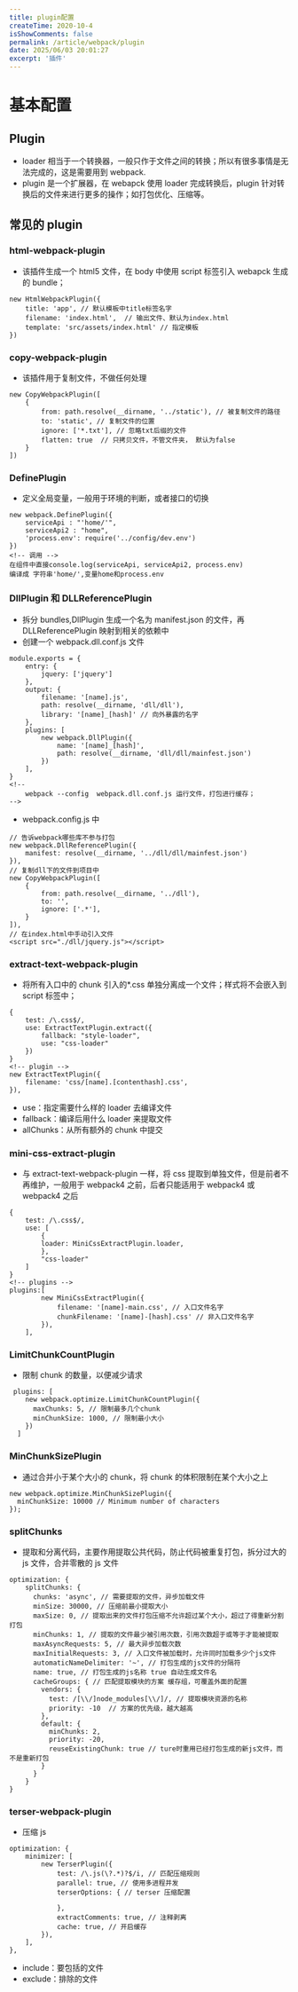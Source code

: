 ```yaml
---
title: plugin配置
createTime: 2020-10-4
isShowComments: false
permalink: /article/webpack/plugin
date: 2025/06/03 20:01:27
excerpt: '插件'
---
```



# 基本配置

## Plugin

- loader 相当于一个转换器，一般只作于文件之间的转换；所以有很多事情是无法完成的，这是需要用到 webpack.
- plugin 是一个扩展器，在 webapck 使用 loader 完成转换后，plugin 针对转换后的文件来进行更多的操作；如打包优化、压缩等。

## 常见的 plugin

### html-webpack-plugin

- 该插件生成一个 html5 文件，在 body 中使用 script 标签引入 webapck 生成的 bundle；

```
new HtmlWebpackPlugin({
    title: 'app', // 默认模板中title标签名字
    filename: 'index.html',  // 输出文件、默认为index.html
    template: 'src/assets/index.html' // 指定模板
})
```

### copy-webpack-plugin

- 该插件用于复制文件，不做任何处理

```
new CopyWebpackPlugin([
    {
        from: path.resolve(__dirname, '../static'), // 被复制文件的路径
        to: 'static', // 复制文件的位置
        ignore: ['*.txt'], // 忽略txt后缀的文件
        flatten: true  // 只拷贝文件，不管文件夹， 默认为false
    }
])
```

### DefinePlugin

- 定义全局变量，一般用于环境的判断，或者接口的切换

```
new webpack.DefinePlugin({
    serviceApi : "'home/'",
    serviceApi2 : "home",
    'process.env': require('../config/dev.env')
})
<!-- 调用 -->
在组件中直接console.log(serviceApi, serviceApi2, process.env)
编译成 字符串'home/',变量home和process.env
```

### DllPlugin 和 DLLReferencePlugin

- 拆分 bundles,DllPlugin 生成一个名为 manifest.json 的文件，再 DLLReferencePlugin 映射到相关的依赖中
- 创建一个 webpack.dll.conf.js 文件

```
module.exports = {
    entry: {
        jquery: ['jquery']
    },
    output: {
        filename: '[name].js',
        path: resolve(__dirname, 'dll/dll'),
        library: '[name]_[hash]' // 向外暴露的名字
    },
    plugins: [
        new webpack.DllPlugin({
            name: '[name]_[hash]',
            path: resolve(__dirname, 'dll/dll/mainfest.json')
        })
    ],
}
<!--
    webpack --config  webpack.dll.conf.js 运行文件，打包进行缓存；
-->
```

- webpack.config.js 中

```
// 告诉webpack哪些库不参与打包
new webpack.DllReferencePlugin({
    manifest: resolve(__dirname, '../dll/dll/mainfest.json')
}),
// 复制dll下的文件到项目中
new CopyWebpackPlugin([
    {
        from: path.resolve(__dirname, '../dll'),
        to: '',
        ignore: ['.*'],
    }
]),
// 在index.html中手动引入文件
<script src="./dll/jquery.js"></script>
```

### extract-text-webpack-plugin

- 将所有入口中的 chunk 引入的\*.css 单独分离成一个文件；样式将不会嵌入到 script 标签中；

```
{
    test: /\.css$/,
    use: ExtractTextPlugin.extract({
        fallback: "style-loader",
        use: "css-loader"
    })
}
<!-- plugin -->
new ExtractTextPlugin({
    filename: 'css/[name].[contenthash].css',
}),
```

- use：指定需要什么样的 loader 去编译文件
- fallback：编译后用什么 loader 来提取文件
- allChunks：从所有额外的 chunk 中提交

### mini-css-extract-plugin

- 与 extract-text-webpack-plugin 一样，将 css 提取到单独文件，但是前者不再维护，一般用于 webpack4 之前，后者只能适用于 webpack4 或 webpack4 之后

```
{
    test: /\.css$/,
    use: [
        {
        loader: MiniCssExtractPlugin.loader,
        },
        "css-loader"
    ]
}
<!-- plugins -->
plugins:[
        new MiniCssExtractPlugin({
            filename: '[name]-main.css', // 入口文件名字
            chunkFilename: '[name]-[hash].css' // 非入口文件名字
        }),
    ],
```

### LimitChunkCountPlugin

- 限制 chunk 的数量，以便减少请求

```
 plugins: [
    new webpack.optimize.LimitChunkCountPlugin({
      maxChunks: 5, // 限制最多几个chunk
      minChunkSize: 1000, // 限制最小大小
    })
  ]
```

### MinChunkSizePlugin

- 通过合并小于某个大小的 chunk，将 chunk 的体积限制在某个大小之上

```
new webpack.optimize.MinChunkSizePlugin({
  minChunkSize: 10000 // Minimum number of characters
});
```

### splitChunks

- 提取和分离代码，主要作用提取公共代码，防止代码被重复打包，拆分过大的 js 文件，合并零散的 js 文件

```
optimization: {
    splitChunks: {
      chunks: 'async', // 需要提取的文件，异步加载文件
      minSize: 30000, // 压缩前最小提取大小
      maxSize: 0, // 提取出来的文件打包压缩不允许超过某个大小，超过了得重新分割打包
      minChunks: 1, // 提取的文件最少被引用次数，引用次数超于或等于才能被提取
      maxAsyncRequests: 5, // 最大异步加载次数
      maxInitialRequests: 3, // 入口文件被加载时，允许同时加载多少个js文件
      automaticNameDelimiter: '~', // 打包生成的js文件的分隔符
      name: true, // 打包生成的js名称 true 自动生成文件名
      cacheGroups: { // 匹配提取模块的方案 缓存组，可覆盖外面的配置
        vendors: {
          test: /[\\/]node_modules[\\/]/, // 提取模块资源的名称
          priority: -10  // 方案的优先级，越大越高
        },
        default: {
          minChunks: 2,
          priority: -20,
          reuseExistingChunk: true // ture时重用已经打包生成的新js文件，而不是重新打包
        }
      }
    }
}
```

### terser-webpack-plugin

- 压缩 js

```
optimization: {
    minimizer: [
        new TerserPlugin({
            test: /\.js(\?.*)?$/i, // 匹配压缩规则
            parallel: true, // 使用多进程并发
            terserOptions: { // terser 压缩配置

            },
            extractComments: true, // 注释剥离
            cache: true, // 开启缓存
        }),
    ],
},
```

- include：要包括的文件
- exclude：排除的文件
